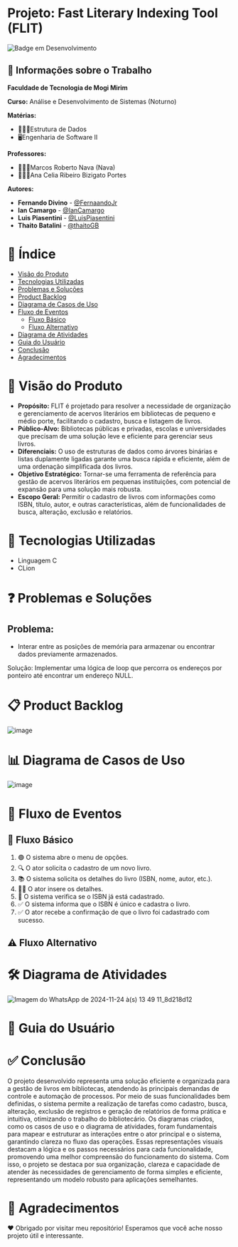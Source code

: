 # Projeto: Fast Literary Indexing Tool (FLIT)

![Badge em Desenvolvimento](http://img.shields.io/static/v1?label=STATUS&message=EM%20DESENVOLVIMENTO&color=GREEN&style=for-the-badge)

## 💼 Informações sobre o Trabalho
**Faculdade de Tecnologia de Mogi Mirim**

**Curso:** Análise e Desenvolvimento de Sistemas (Noturno)

**Matérias:**

* 🧑🏻‍💻Estrutura de Dados
* 🖥️Engenharia de Software II
  
**Professores:**

* 👨🏻‍🏫Marcos Roberto Nava (Nava)
* 👩🏻‍🏫Ana Celia Ribeiro Bizigato Portes

**Autores:**

- **Fernando Divino** - [@FernaandoJr](https://github.com/FernaandoJr)
- **Ian Camargo** - [@IanCamargo](https://github.com/IanCamargo)
- **Luis Piasentini** - [@LuisPiasentini](https://github.com/LuisPiasentini)
- **Thaito Batalini** - [@thaitoGB](https://github.com/thaitoGB)

# &#128214; Índice 

* [Visão do Produto](#Visão-do-Produto)
* [Tecnologias Utilizadas](#Tecnologias-Utilizadas)
* [Problemas e Soluções](#Problemas-e-Soluções)
* [Product Backlog](#Product-Backlog)
* [Diagrama de Casos de Uso](#Diagrama-de-Casos-de-Uso)
* [Fluxo de Eventos](#Fluxo-de-Eventos)
     * [Fluxo Básico](#Fluxo-Básico)
     * [Fluxo Alternativo](#Fluxo-Alternativo)
* [Diagrama de Atividades](#Diagrama-de-Atividades)
* [Guia do Usuário](#Guia-do-Usuário)
* [Conclusão](#conclusão)
* [Agradecimentos](#agradecimentos)

# 🌟 Visão do Produto
- **Propósito:** FLIT é projetado para resolver a necessidade de organização e gerenciamento de acervos literários em bibliotecas de pequeno e médio porte, facilitando o cadastro, busca e listagem de livros.
- **Público-Alvo:** Bibliotecas públicas e privadas, escolas e universidades que precisam de uma solução leve e eficiente para gerenciar seus livros.
- **Diferenciais:** O uso de estruturas de dados como árvores binárias e listas duplamente ligadas garante uma busca rápida e eficiente, além de uma ordenação simplificada dos livros.
- **Objetivo Estratégico:** Tornar-se uma ferramenta de referência para gestão de acervos literários em pequenas instituições, com potencial de expansão para uma solução mais robusta.
- **Escopo Geral:** Permitir o cadastro de livros com informações como ISBN, título, autor, e outras características, além de funcionalidades de busca, alteração, exclusão e relatórios.

# 🔗 Tecnologias Utilizadas

 - Linguagem C
 - CLion

# ❓ Problemas e Soluções

## Problema: 
- Interar entre as posições de memória para armazenar ou encontrar dados previamente armazenados.

Solução: Implementar uma lógica de loop que percorra os endereços por ponteiro até encontrar um endereço NULL.

# 📋 Product Backlog
![image](https://github.com/user-attachments/assets/db2d0e14-1bdb-4d0f-858c-19a52745b5b5)

# 📊 Diagrama de Casos de Uso
![image](https://github.com/user-attachments/assets/9ef3624e-0c33-46e2-b118-fbbe1bdf5ade)

# 🔄 Fluxo de Eventos

## 🔀 Fluxo Básico
1. 🟢 O sistema abre o menu de opções.
2. 🔍 O ator solicita o cadastro de um novo livro.
3. 📚 O sistema solicita os detalhes do livro (ISBN, nome, autor, etc.).
4. 👩‍💻 O ator insere os detalhes.
5. 👀 O sistema verifica se o ISBN já está cadastrado.
6. ✅ O sistema informa que o ISBN é único e cadastra o livro.
7. ✅ O ator recebe a confirmação de que o livro foi cadastrado com sucesso.

## ⚠️ Fluxo Alternativo



# 🛠️ Diagrama de Atividades
![Imagem do WhatsApp de 2024-11-24 à(s) 13 49 11_8d218d12](https://github.com/user-attachments/assets/4da20be0-1033-4503-aeda-3b7a4dc1f136)

# 📝 Guia do Usuário


# ✅ Conclusão
O projeto desenvolvido representa uma solução eficiente e organizada para a gestão de livros em bibliotecas, atendendo às principais demandas de controle e automação de processos. Por meio de suas funcionalidades bem definidas, o sistema permite a realização de tarefas como cadastro, busca, alteração, exclusão de registros e geração de relatórios de forma prática e intuitiva, otimizando o trabalho do bibliotecário.
Os diagramas criados, como os casos de uso e o diagrama de atividades, foram fundamentais para mapear e estruturar as interações entre o ator principal e o sistema, garantindo clareza no fluxo das operações. Essas representações visuais destacam a lógica e os passos necessários para cada funcionalidade, promovendo uma melhor compreensão do funcionamento do sistema. Com isso, o projeto se destaca por sua organização, clareza e capacidade de atender às necessidades de gerenciamento de forma simples e eficiente, representando um modelo robusto para aplicações semelhantes.

# 🙏 Agradecimentos
❤️ Obrigado por visitar meu repositório! Esperamos que você ache nosso projeto útil e interessante.

